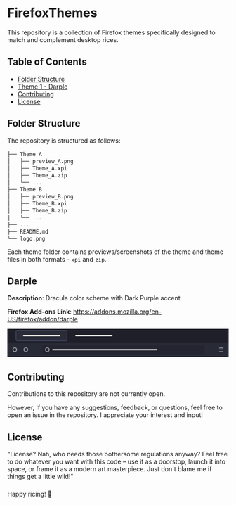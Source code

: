 # FirefoxThemes

This repository is a collection of Firefox themes specifically designed to match and complement desktop rices.

## Table of Contents

- [Folder Structure](#folder-structure)
- [Theme 1 - Darple](#darple)
- [Contributing](#contributing)
- [License](#license)

## Folder Structure

The repository is structured as follows:

```
├── Theme A
│   ├── preview_A.png
│   ├── Theme_A.xpi
│   ├── Theme_A.zip
│   └── ...
├── Theme B
│   ├── preview_B.png
│   ├── Theme_B.xpi
│   ├── Theme_B.zip
│   └── ...
├── ...
├── README.md
└── logo.png
```

Each theme folder contains previews/screenshots of the theme and theme files in both formats - `xpi` and `zip`.

## Darple

**Description**: Dracula color scheme with Dark Purple accent.

**Firefox Add-ons Link**: https://addons.mozilla.org/en-US/firefox/addon/darple

<img src="Darple/preview_Darple.svg" alt="Darple">


## Contributing

Contributions to this repository are not currently open.

However, if you have any suggestions, feedback, or questions, feel free to open an issue in the repository. I appreciate your interest and input!

## License

"License? Nah, who needs those bothersome regulations anyway? Feel free to do whatever you want with this code – use it as a doorstop, launch it into space, or frame it as a modern art masterpiece. Just don't blame me if things get a little wild!"

###

Happy ricing! 🚀

